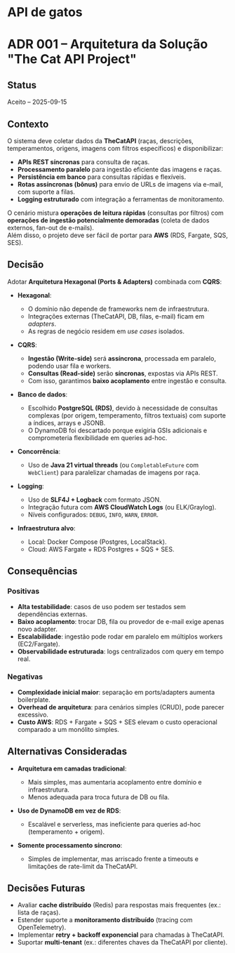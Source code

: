 # API de gatos

# ADR 001 – Arquitetura da Solução "The Cat API Project"

## Status
Aceito – 2025-09-15

## Contexto
O sistema deve coletar dados da **TheCatAPI** (raças, descrições, temperamentos, origens, imagens com filtros específicos) e disponibilizar:
- **APIs REST síncronas** para consulta de raças.
- **Processamento paralelo** para ingestão eficiente das imagens e raças.
- **Persistência em banco** para consultas rápidas e flexíveis.
- **Rotas assíncronas (bônus)** para envio de URLs de imagens via e-mail, com suporte a filas.
- **Logging estruturado** com integração a ferramentas de monitoramento.

O cenário mistura **operações de leitura rápidas** (consultas por filtros) com **operações de ingestão potencialmente demoradas** (coleta de dados externos, fan-out de e-mails).  
Além disso, o projeto deve ser fácil de portar para **AWS** (RDS, Fargate, SQS, SES).

## Decisão
Adotar **Arquitetura Hexagonal (Ports & Adapters)** combinada com **CQRS**:

- **Hexagonal**:  
  - O domínio não depende de frameworks nem de infraestrutura.  
  - Integrações externas (TheCatAPI, DB, filas, e-mail) ficam em *adapters*.  
  - As regras de negócio residem em *use cases* isolados.  

- **CQRS**:  
  - **Ingestão (Write-side)** será **assíncrona**, processada em paralelo, podendo usar fila e workers.  
  - **Consultas (Read-side)** serão **síncronas**, expostas via APIs REST.  
  - Com isso, garantimos **baixo acoplamento** entre ingestão e consulta.  

- **Banco de dados**:  
  - Escolhido **PostgreSQL (RDS)**, devido à necessidade de consultas complexas (por origem, temperamento, filtros textuais) com suporte a índices, arrays e JSONB.  
  - O DynamoDB foi descartado porque exigiria GSIs adicionais e comprometeria flexibilidade em queries ad-hoc.  

- **Concorrência**:  
  - Uso de **Java 21 virtual threads** (ou `CompletableFuture` com `WebClient`) para paralelizar chamadas de imagens por raça.  

- **Logging**:  
  - Uso de **SLF4J + Logback** com formato JSON.  
  - Integração futura com **AWS CloudWatch Logs** (ou ELK/Graylog).  
  - Níveis configurados: `DEBUG`, `INFO`, `WARN`, `ERROR`.  

- **Infraestrutura alvo**:  
  - Local: Docker Compose (Postgres, LocalStack).  
  - Cloud: AWS Fargate + RDS Postgres + SQS + SES.  

## Consequências
### Positivas
- **Alta testabilidade**: casos de uso podem ser testados sem dependências externas.  
- **Baixo acoplamento**: trocar DB, fila ou provedor de e-mail exige apenas novo adapter.  
- **Escalabilidade**: ingestão pode rodar em paralelo em múltiplos workers (EC2/Fargate).  
- **Observabilidade estruturada**: logs centralizados com query em tempo real.  

### Negativas
- **Complexidade inicial maior**: separação em ports/adapters aumenta boilerplate.  
- **Overhead de arquitetura**: para cenários simples (CRUD), pode parecer excessivo.  
- **Custo AWS**: RDS + Fargate + SQS + SES elevam o custo operacional comparado a um monólito simples.  

## Alternativas Consideradas
- **Arquitetura em camadas tradicional**:  
  - Mais simples, mas aumentaria acoplamento entre domínio e infraestrutura.  
  - Menos adequada para troca futura de DB ou fila.  

- **Uso de DynamoDB em vez de RDS**:  
  - Escalável e serverless, mas ineficiente para queries ad-hoc (temperamento + origem).  

- **Somente processamento síncrono**:  
  - Simples de implementar, mas arriscado frente a timeouts e limitações de rate-limit da TheCatAPI.  

## Decisões Futuras
- Avaliar **cache distribuído** (Redis) para respostas mais frequentes (ex.: lista de raças).  
- Estender suporte a **monitoramento distribuído** (tracing com OpenTelemetry).  
- Implementar **retry + backoff exponencial** para chamadas à TheCatAPI.  
- Suportar **multi-tenant** (ex.: diferentes chaves da TheCatAPI por cliente).  
